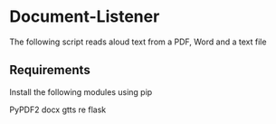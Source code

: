 
# Document-Listener
The following script reads aloud text from a PDF, Word and a text file

## Requirements
Install the following modules using pip

PyPDF2
docx
gtts
re
flask
